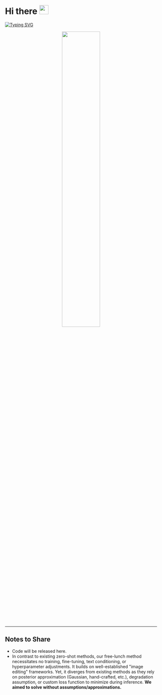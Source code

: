 #  Hi there <img src="https://raw.githubusercontent.com/MartinHeinz/MartinHeinz/master/wave.gif" width="30px">

[![Typing SVG](https://readme-typing-svg.herokuapp.com?font=Fira+Code&pause=1000&width=1000&lines=Computational+Photography%2C+Computational+Imaging%2C+Computer+Vision)](https://git.io/typing-svg)

<div align="center">
<img src="https://github.com/user-attachments/assets/020d1969-9f42-48bd-b40d-784fa92d5a1a" align="center" style="width: 50%" />
</div>  

---
## Notes to Share
- Code will be released here.
- In contrast to existing zero-shot methods, our free-lunch method necessitates no training, fine-tuning, text conditioning, or hyperparameter adjustments. It builds on well-established "image editing" frameworks. Yet, it diverges from existing methods as they rely on posterior approximation (Gaussian, hand-crafted, etc.), degradation assumption, or custom loss function to minimize during inference. **We aimed to solve without assumptions/approximations.**
